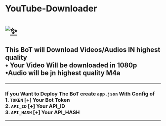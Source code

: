 # YouTube-Downloader
# [![✨]()](https://t.me/Psycho_Bots) 

## This BoT will Download Videos/Audios IN highest quality <br> • Your Video Will be downloaded in 1080p <br>  •Audio will be jn highest quality M4a <hr> 

### If you Want to Deploy The BoT create `app.json` With Config of <br> 1. `TOKEN` [+] Your Bot Token <br> 2. `API_ID` [+] Your API_ID <br> 3. `API_HASH` [+] Your API_HASH 

<hr>
